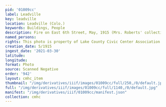 ```yaml
---
pid: '01009cc'
label: Leadville
key: leadville
location: Leadville (Colo.)
keywords: Buildings, People
description: Fire on East 6th Street, May, 1915 (Mrs. Roberts' collection)
named_persons: 
rights: This photo is property of Lake County Civic Center Association.
creation_date: 5/1915
ingest_date: '2021-03-30'
latitude: 
longitude: 
format: Photo
source: Scanned Negative
order: '942'
layout: cmhc_item
thumbnail: "/img/derivatives/iiif/images/01009cc/full/250,/0/default.jpg"
full: "/img/derivatives/iiif/images/01009cc/full/1140,/0/default.jpg"
manifest: "/img/derivatives/iiif/01009cc/manifest.json"
collection: cmhc
---
```

